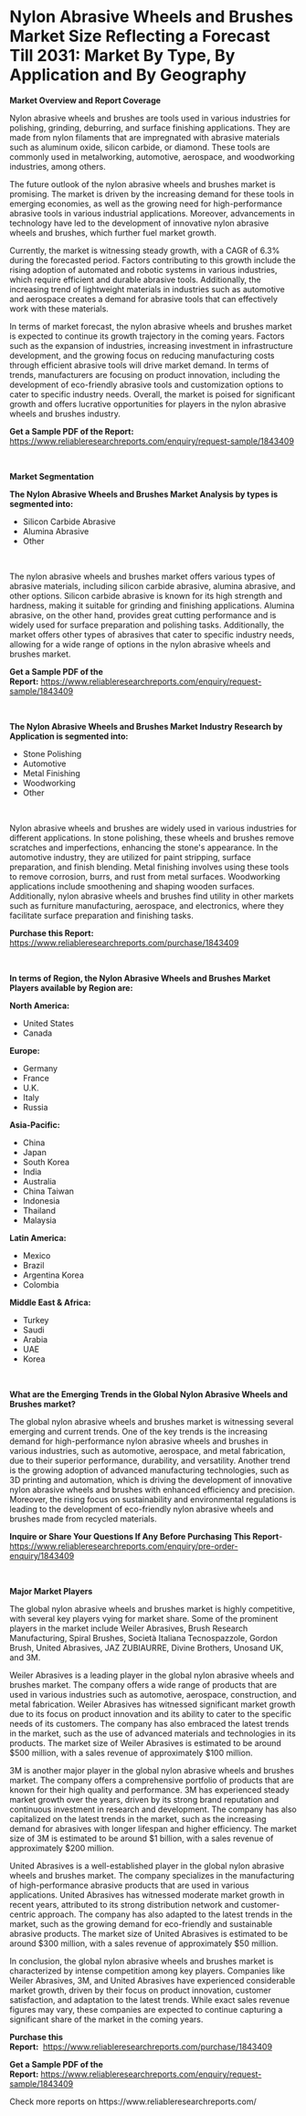 <p><h1>Nylon Abrasive Wheels and Brushes Market Size Reflecting a Forecast Till 2031: Market By Type, By Application and By Geography</h1></p><p><strong>Market Overview and Report Coverage</strong></p>
<p><p>Nylon abrasive wheels and brushes are tools used in various industries for polishing, grinding, deburring, and surface finishing applications. They are made from nylon filaments that are impregnated with abrasive materials such as aluminum oxide, silicon carbide, or diamond. These tools are commonly used in metalworking, automotive, aerospace, and woodworking industries, among others.</p><p>The future outlook of the nylon abrasive wheels and brushes market is promising. The market is driven by the increasing demand for these tools in emerging economies, as well as the growing need for high-performance abrasive tools in various industrial applications. Moreover, advancements in technology have led to the development of innovative nylon abrasive wheels and brushes, which further fuel market growth.</p><p>Currently, the market is witnessing steady growth, with a CAGR of 6.3% during the forecasted period. Factors contributing to this growth include the rising adoption of automated and robotic systems in various industries, which require efficient and durable abrasive tools. Additionally, the increasing trend of lightweight materials in industries such as automotive and aerospace creates a demand for abrasive tools that can effectively work with these materials.</p><p>In terms of market forecast, the nylon abrasive wheels and brushes market is expected to continue its growth trajectory in the coming years. Factors such as the expansion of industries, increasing investment in infrastructure development, and the growing focus on reducing manufacturing costs through efficient abrasive tools will drive market demand. In terms of trends, manufacturers are focusing on product innovation, including the development of eco-friendly abrasive tools and customization options to cater to specific industry needs. Overall, the market is poised for significant growth and offers lucrative opportunities for players in the nylon abrasive wheels and brushes industry.</p></p>
<p><strong>Get a Sample PDF of the Report:</strong> <a href="https://www.reliableresearchreports.com/enquiry/request-sample/1843409">https://www.reliableresearchreports.com/enquiry/request-sample/1843409</a></p>
<p>&nbsp;</p>
<p><strong>Market Segmentation</strong></p>
<p><strong>The Nylon Abrasive Wheels and Brushes Market Analysis by types is segmented into:</strong></p>
<p><ul><li>Silicon Carbide Abrasive</li><li>Alumina Abrasive</li><li>Other</li></ul></p>
<p>&nbsp;</p>
<p><p>The nylon abrasive wheels and brushes market offers various types of abrasive materials, including silicon carbide abrasive, alumina abrasive, and other options. Silicon carbide abrasive is known for its high strength and hardness, making it suitable for grinding and finishing applications. Alumina abrasive, on the other hand, provides great cutting performance and is widely used for surface preparation and polishing tasks. Additionally, the market offers other types of abrasives that cater to specific industry needs, allowing for a wide range of options in the nylon abrasive wheels and brushes market.</p></p>
<p><strong>Get a Sample PDF of the Report:</strong>&nbsp;<a href="https://www.reliableresearchreports.com/enquiry/request-sample/1843409">https://www.reliableresearchreports.com/enquiry/request-sample/1843409</a></p>
<p>&nbsp;</p>
<p><strong>The Nylon Abrasive Wheels and Brushes Market Industry Research by Application is segmented into:</strong></p>
<p><ul><li>Stone Polishing</li><li>Automotive</li><li>Metal Finishing</li><li>Woodworking</li><li>Other</li></ul></p>
<p>&nbsp;</p>
<p><p>Nylon abrasive wheels and brushes are widely used in various industries for different applications. In stone polishing, these wheels and brushes remove scratches and imperfections, enhancing the stone's appearance. In the automotive industry, they are utilized for paint stripping, surface preparation, and finish blending. Metal finishing involves using these tools to remove corrosion, burrs, and rust from metal surfaces. Woodworking applications include smoothening and shaping wooden surfaces. Additionally, nylon abrasive wheels and brushes find utility in other markets such as furniture manufacturing, aerospace, and electronics, where they facilitate surface preparation and finishing tasks.</p></p>
<p><strong>Purchase this Report:</strong>&nbsp; <a href="https://www.reliableresearchreports.com/purchase/1843409">https://www.reliableresearchreports.com/purchase/1843409</a></p>
<p>&nbsp;</p>
<p><strong>In terms of Region, the Nylon Abrasive Wheels and Brushes Market Players available by Region are:</strong></p>
<p>
    <p> <strong> North America: </strong>
        <ul>
            <li>United States</li>
            <li>Canada</li>
        </ul>
        </p> 
    <p> <strong> Europe: </strong>
        <ul>
            <li>Germany</li>
            <li>France</li>
            <li>U.K.</li>
            <li>Italy</li>
            <li>Russia</li>
        </ul>
        </p> 
    <p> <strong> Asia-Pacific: </strong>
        <ul>
            <li>China</li>
            <li>Japan</li>
            <li>South Korea</li>
            <li>India</li>
            <li>Australia</li>
            <li>China Taiwan</li>
            <li>Indonesia</li>
            <li>Thailand</li>
            <li>Malaysia</li>
        </ul>
        </p> 
    <p> <strong> Latin America: </strong>
        <ul>
            <li>Mexico</li>
            <li>Brazil</li>
            <li>Argentina Korea</li>
            <li>Colombia</li>
        </ul>
        </p> 
    <p> <strong> Middle East & Africa: </strong>
        <ul>
            <li>Turkey</li>
            <li>Saudi</li>
            <li>Arabia</li>
            <li>UAE</li>
            <li>Korea</li>
        </ul>
    </p>
    </p>
<p>&nbsp;</p>
<p><strong>What are the Emerging Trends in the Global Nylon Abrasive Wheels and Brushes market?</strong></p>
<p><p>The global nylon abrasive wheels and brushes market is witnessing several emerging and current trends. One of the key trends is the increasing demand for high-performance nylon abrasive wheels and brushes in various industries, such as automotive, aerospace, and metal fabrication, due to their superior performance, durability, and versatility. Another trend is the growing adoption of advanced manufacturing technologies, such as 3D printing and automation, which is driving the development of innovative nylon abrasive wheels and brushes with enhanced efficiency and precision. Moreover, the rising focus on sustainability and environmental regulations is leading to the development of eco-friendly nylon abrasive wheels and brushes made from recycled materials.</p></p>
<p><strong>Inquire or Share Your Questions If Any Before Purchasing This Report</strong>- <a href="https://www.reliableresearchreports.com/enquiry/pre-order-enquiry/1843409">https://www.reliableresearchreports.com/enquiry/pre-order-enquiry/1843409</a></p>
<p>&nbsp;</p>
<p><strong>Major Market Players</strong></p>
<p><p>The global nylon abrasive wheels and brushes market is highly competitive, with several key players vying for market share. Some of the prominent players in the market include Weiler Abrasives, Brush Research Manufacturing, Spiral Brushes, Società Italiana Tecnospazzole, Gordon Brush, United Abrasives, JAZ ZUBIAURRE, Divine Brothers, Unosand UK, and 3M.</p><p>Weiler Abrasives is a leading player in the global nylon abrasive wheels and brushes market. The company offers a wide range of products that are used in various industries such as automotive, aerospace, construction, and metal fabrication. Weiler Abrasives has witnessed significant market growth due to its focus on product innovation and its ability to cater to the specific needs of its customers. The company has also embraced the latest trends in the market, such as the use of advanced materials and technologies in its products. The market size of Weiler Abrasives is estimated to be around $500 million, with a sales revenue of approximately $100 million.</p><p>3M is another major player in the global nylon abrasive wheels and brushes market. The company offers a comprehensive portfolio of products that are known for their high quality and performance. 3M has experienced steady market growth over the years, driven by its strong brand reputation and continuous investment in research and development. The company has also capitalized on the latest trends in the market, such as the increasing demand for abrasives with longer lifespan and higher efficiency. The market size of 3M is estimated to be around $1 billion, with a sales revenue of approximately $200 million.</p><p>United Abrasives is a well-established player in the global nylon abrasive wheels and brushes market. The company specializes in the manufacturing of high-performance abrasive products that are used in various applications. United Abrasives has witnessed moderate market growth in recent years, attributed to its strong distribution network and customer-centric approach. The company has also adapted to the latest trends in the market, such as the growing demand for eco-friendly and sustainable abrasive products. The market size of United Abrasives is estimated to be around $300 million, with a sales revenue of approximately $50 million.</p><p>In conclusion, the global nylon abrasive wheels and brushes market is characterized by intense competition among key players. Companies like Weiler Abrasives, 3M, and United Abrasives have experienced considerable market growth, driven by their focus on product innovation, customer satisfaction, and adaptation to the latest trends. While exact sales revenue figures may vary, these companies are expected to continue capturing a significant share of the market in the coming years.</p></p>
<p><strong>Purchase this Report:</strong>&nbsp;&nbsp;<a href="https://www.reliableresearchreports.com/purchase/1843409">https://www.reliableresearchreports.com/purchase/1843409</a></p>
<p></p>
<p><strong>Get a Sample PDF of the Report:</strong>&nbsp;<a href="https://www.reliableresearchreports.com/enquiry/request-sample/1843409">https://www.reliableresearchreports.com/enquiry/request-sample/1843409</a></p>
<p>Check more reports on https://www.reliableresearchreports.com/</p>